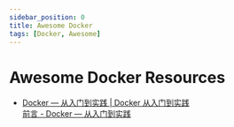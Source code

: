 ```yaml
---
sidebar_position: 0
title: Awesome Docker
tags: [Docker, Awesome]
---
```


Awesome Docker Resources
========================




-   [Docker — 从入门到实践 | Docker 从入门到实践](https://vuepress.mirror.docker-practice.com/)  
    [前言 - Docker — 从入门到实践](https://yeasy.gitbook.io/docker_practice/)

